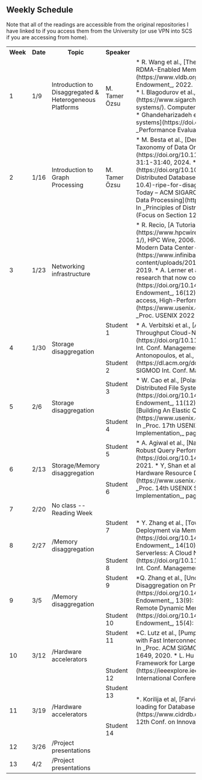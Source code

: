 ## Weekly Schedule

Note that all of the readings are accessible from the original repositories I have linked to if you access them from the University (or use VPN into SCS if you are accessing from home).

<table><tbody>
<tr>
  <th> Week </th>
  <th> Date </th>
  <th> Topic </th>
  <th> Speaker </th>
  <th> Readings </th>
<tr>
<tr>
  <td>1</td>
  <td>1/9</td>
  <td>Introduction to Disaggregated & Heterogeneous Platforms</td>
  <td>M. Tamer Özsu</td>
  <td>
  * R. Wang et al., [The Case for Shared-Memory Databases with RDMA-Enabled Memory Disaggregation](https://www.vldb.org/pvldb/vol16/p15-wang.pdf), _Proc. VLDB Endowment_, 2022. <br/>
  * I. Blagodurov et al., [The time is ripe for disaggregated systems](https://www.sigarch.org/the-time-is-ripe-for-disaggregated-systems/). Computer Architecture Today – ACM SIGARCH Blog, 2021. 
  * Ghandeharizadeh et al., [Disaggregated database management systems](https://doi.org/10.1007/978-3-031-29576-8_3). In _Performance Evaluation and Benchmarking_, 2023.
  </td>
<tr>
  <td>2</td>
  <td>1/16</td>
  <td>Introduction to Graph Processing</td>
  <td>M. Tamer Özsu</td>
  <td>
  * M. Besta et al., [Demystifying Graph Databases: Analysis and Taxonomy of Data Organization, System Designs, and Graph Queries](https://doi.org/10.1145/3604932), _ACM Comput. Surv._ 56(2): 31:1-31:40, 2024. 
  * M.T. Özsu and P. Valduriez, [Big Data Processing](https://doi.org/10.1007/978-3-030-26253-2_10). In _Principles of Distributed Database Systems_. Springer, 2022. (Focus on Section 10.4)-ripe-for-disaggregated-systems/). Computer Architecture Today – ACM SIGARCH Blog, 2021. 
  * M.T. Özsu and P. Valduriez, [Big Data Processing](https://doi.org/10.1007/978-3-030-26253-2_10). In _Principles of Distributed Database Systems_. Springer, 2022. (Focus on Section 12.6) 
  </td>
<tr>
  <td>3</td>
  <td>1/23</td>
  <td>Networking infrastructure</td>
  <td></td>
  <td>
  * R. Recio, [A Tutorial of the RDMA Model](https://www.hpcwire.com/2006/09/15/a_tutorial_of_the_rdma_model-1/), HPC Wire, 2006. 
  * InfiniBand Trade Organization, [Enabling the Modern Data Center – RDMA for the Enterprise](https://www.infinibandta.org/wp-content/uploads/2019/05/IBTA_WhitePaper_May-20-2019.pdf), 2019. 
  * A. Lerner et al., [Databases on modern networks: A decade of research that now comes into practice](https://doi.org/10.14778/3611540.3611579). _Proc. VLDB Endowment_, 16(12):3894–3897, 2023. 
  * D. Gouk et al., [Direct access, High-Performance memory disaggregation with DirectCXL](https://www.usenix.org/conference/atc22/presentation/gouk). In _Proc. USENIX 2022 Annual Technical Conf._, pages 287–294, 2022. 
  </td>
<tr>
  <td>4</td>
  <td>1/30</td>
  <td>Storage disaggregation </td>
  <td>Student 1 <br/><br/><br/><br/> Student 2</td>
  <td>
  * A. Verbitski et al., [Amazon Aurora: Design Considerations for High Throughput Cloud-Native Relational Databases](https://doi.org/10.1145/3035918.3056101), In _Proc. ACM SIGMOD Int. Conf. Management of Data_, pages 1041–1052, 2017. 
  * P. Antonopoulos, et al., [Socrates: The New SQL Server in the Cloud](https://dl.acm.org/doi/10.1145/3299869.3314047), In _Proc. ACM SIGMOD Int. Conf. Management of Data_, pages 1743–1756, 2019. 
  </td>
<tr>
  <td>5</td>
  <td>2/6</td>
  <td>Storage disaggregation </td>
  <td>Student 3 <br/><br/><br/><br/> Student 4</td>
  <td>
  * W. Cao et al., [PolarFS: An Ultra-low Latency and Failure Resilient Distributed File System for Shared Storage Cloud Database](https://doi.org/10.14778/3229863.3229872), _Proc. VLDB Endowment_, 11(12): 1849-1962, 2018. 
  * M. Vuppalapati et al., [Building An Elastic Query Engine on Disaggregated Storage](https://www.usenix.org/conference/nsdi20/presentation/vuppalapati), In _Proc. 17th USENIX Symp. on Networked Systems Design & Implementation,_ pages 449-462, 2020. 
  </td>
<tr>
  <td>6</td>
  <td>2/13</td>
  <td>Storage/Memory disaggregation </td>
  <td>Student 5 <br/><br/><br/><br/> Student 6</td>
  <td>
  * A. Agiwal et al., [Napa: Powering Scalable Data Warehousing with Robust Query Performance at Google](https://doi.org/10.14778/3476311.3476377), 14(12): 2986-2998, 2021. 
  * Y, Shan et al., [LegoOS: A Disseminated, Distributed OS for Hardware Resource Disaggregation](https://www.usenix.org/conference/osdi18/presentation/shan), In _Proc. 14th USENIX Symp. on Operating System Design and Implementation_, pages 69-87, 2018.  
  </td>
<tr>
  <td>7</td>
  <td>2/20</td>
  <td>No class -- Reading Week </td>
  <td></td>
  <td></td>
<tr>
  <td>8</td>
  <td>2/27</td>
  <td>/Memory disaggregation </td>
  <td>Student 7 <br/><br/><br/><br/> Student 8</td>
  <td>
  * Y. Zhang et al., [Towards Cost-Effective and Elastic Cloud Database Deployment via Memory Disaggregation](https://doi.org/10.14778/3467861.3467877), _Proc. VLDB Endowment_, 14(10): 1900 - 1912, 2021. 
  * Wei Cao et al., [PolarDB Serverless: A Cloud Native Database for Disaggregated Data Centers](https://doi.org/10.1145/3448016.3457560), In _Proc. ACM SIGMOD Int. Conf. Management of Data_, pages 2477–2489, 2021.  
  </td>
<tr>
  <td>9</td>
  <td>3/5</td>
  <td>/Memory disaggregation </td>
  <td>Student 9 <br/><br/><br/><br/> Student 10</td>
  <td>
  *Q. Zhang et al., [Understanding the Effect of Data Center Resource Disaggregation on Production DBMSs](https://doi.org/10.14778/3397230.3397249), _Proc. VLDB Endowment_, 13(9): 1568-1581, 2020. 
  * Q. Zhang et al., [Redy: Remote Dynamic Memory Cache](https://doi.org/10.14778/3503585.3503587), _Proc. VLDB Endowment_, 15(4): 766 - 779, 2022.  
  </td>
<tr>
  <td>10</td>
  <td>3/12</td>
  <td>/Hardware accelerators </td>
  <td>Student 11 <br/><br/><br/><br/> Student 12</td>
  <td>
  *C. Lutz et al., [Pump Up the Volume: Processing Large Data on GPUs with Fast Interconnects](https://doi.org/10.1145/3318464.3389705), In _Proc. ACM SIGMOD Int. Conf. Management of Data_, pages 1633–1649, 2020. 
  * L. Hu et al., [GAMMA: A Graph Pattern Mining Framework for Large Graphs on GPU](https://ieeexplore.ieee.org/document/10184586), In _IEEE 39th International Conference on Data Engineering_, 2023.   
  </td>
<tr>
  <td>11</td>
  <td>3/19</td>
  <td>/Hardware accelerators </td>
  <td>Student 13 <br/><br/><br/><br/> Student 14</td>
  <td>
  *. Korilija et al, [Farview: Disaggregated Memory with Operator Off-loading for Database Engines](https://www.cidrdb.org/cidr2022/papers/p11-korolija.pdf), In _Proc. 12th Conf. on Innovative Data Syst. Research_, 2022. 
  * One more   
  </td>
<tr>
  <td>12</td>
  <td>3/26</td>
  <td>/Project presentations </td>
  <td></td>
  <td></td>
<tr>
  <td>13</td>
  <td>4/2</td>
  <td>/Project presentations </td>
  <td></td>
  <td></td>
<tbody></table>
